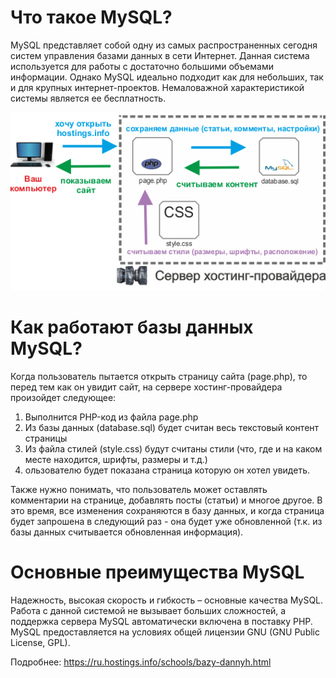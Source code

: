# Что такое MySQL?

MySQL представляет собой одну из самых распространенных сегодня систем управления базами данных в сети Интернет.  Данная система используется для работы с достаточно большими объемами информации. Однако MySQL идеально подходит  как для небольших, так и для крупных интернет-проектов. Немаловажной характеристикой системы является ее  бесплатность.

![image info](/two\server\БазыДанных\Базы_Данных\About\img\работа_бд.png)

# Как работают базы данных MySQL?
Когда пользователь пытается открыть страницу сайта (page.php), то перед тем как он увидит сайт, на сервере хостинг-провайдера произойдет следующее:

1. Выполнится PHP-код из файла page.php
2. Из базы данных (database.sql) будет считан весь текстовый контент страницы
3. Из файла стилей (style.css) будут считаны стили (что, где и на каком месте находится, шрифты, размеры и т.д.)
4. ользователю будет показана страница которую он хотел увидеть.

Также нужно понимать, что пользователь может оставлять комментарии на странице, добавлять посты (статьи) и многое  другое. В это время, все изменения сохраняются в базу данных, и когда страница будет запрошена в следующий раз -  она будет уже обновленной (т.к. из базы данных считывается обновленная информация).

# Основные преимущества MySQL
Надежность, высокая скорость и гибкость – основные качества MySQL. Работа с данной системой не вызывает больших сложностей, а поддержка сервера MySQL автоматически включена в поставку РНР. MySQL предоставляется на условиях общей лицензии GNU (GNU Public License, GPL).

Подробнее: https://ru.hostings.info/schools/bazy-dannyh.html
